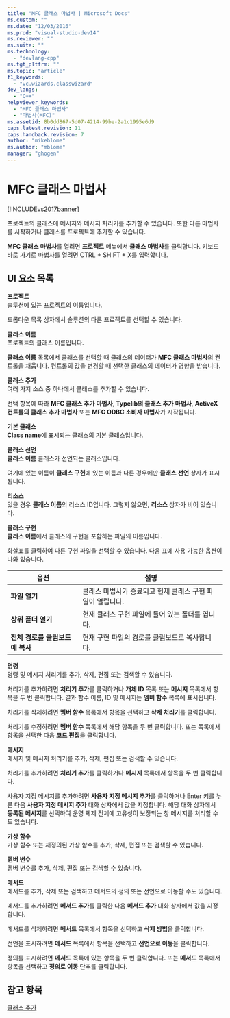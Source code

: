 ```yaml
---
title: "MFC 클래스 마법사 | Microsoft Docs"
ms.custom: ""
ms.date: "12/03/2016"
ms.prod: "visual-studio-dev14"
ms.reviewer: ""
ms.suite: ""
ms.technology: 
  - "devlang-cpp"
ms.tgt_pltfrm: ""
ms.topic: "article"
f1_keywords: 
  - "vc.wizards.classwizard"
dev_langs: 
  - "C++"
helpviewer_keywords: 
  - "MFC 클래스 마법사"
  - "마법사(MFC)"
ms.assetid: 8b0dd867-5d07-4214-99be-2a1c1995e6d9
caps.latest.revision: 11
caps.handback.revision: 7
author: "mikeblome"
ms.author: "mblome"
manager: "ghogen"
---
```

# MFC 클래스 마법사
[!INCLUDE[vs2017banner](../../assembler/inline/includes/vs2017banner.md)]

프로젝트의 클래스에 메시지와 메시지 처리기를 추가할 수 있습니다.  또한 다른 마법사를 시작하거나 클래스를 프로젝트에 추가할 수 있습니다.  
  
 **MFC 클래스 마법사**를 열려면 **프로젝트** 메뉴에서 **클래스 마법사**를 클릭합니다.  키보드 바로 가기로 마법사를 열려면 CTRL \+ SHIFT \+ X를 입력합니다.  
  
## UI 요소 목록  
 **프로젝트**  
 솔루션에 있는 프로젝트의 이름입니다.  
  
 드롭다운 목록 상자에서 솔루션의 다른 프로젝트를 선택할 수 있습니다.  
  
 **클래스 이름**  
 프로젝트의 클래스 이름입니다.  
  
 **클래스 이름** 목록에서 클래스를 선택할 때 클래스의 데이터가 **MFC 클래스 마법사**의 컨트롤을 채웁니다.  컨트롤의 값을 변경할 때 선택한 클래스의 데이터가 영향을 받습니다.  
  
 **클래스 추가**  
 여러 가지 소스 중 하나에서 클래스를 추가할 수 있습니다.  
  
 선택 항목에 따라 **MFC 클래스 추가 마법사**, **Typelib의 클래스 추가 마법사**, **ActiveX 컨트롤의 클래스 추가 마법사** 또는 **MFC ODBC 소비자 마법사**가 시작됩니다.  
  
 **기본 클래스**  
 **Class name**에 표시되는 클래스의 기본 클래스입니다.  
  
 **클래스 선언**  
 **클래스 이름** 클래스가 선언되는 클래스입니다.  
  
 여기에 있는 이름이 **클래스 구현**에 있는 이름과 다른 경우에만 **클래스 선언** 상자가 표시됩니다.  
  
 **리소스**  
 있을 경우 **클래스 이름**의 리소스 ID입니다.  그렇지 않으면, **리소스** 상자가 비어 있습니다.  
  
 **클래스 구현**  
 **클래스 이름**에서 클래스의 구현을 포함하는 파일의 이름입니다.  
  
 화살표를 클릭하여 다른 구현 파일을 선택할 수 있습니다.  다음 표에 사용 가능한 옵션이 나와 있습니다.  
  
|옵션|설명|  
|--------|--------|  
|**파일 열기**|클래스 마법사가 종료되고 현재 클래스 구현 파일이 열립니다.|  
|**상위 폴더 열기**|현재 클래스 구현 파일에 들어 있는 폴더를 엽니다.|  
|**전체 경로를 클립보드에 복사**|현재 구현 파일의 경로를 클립보드로 복사합니다.|  
  
 **명령**  
 명령 및 메시지 처리기를 추가, 삭제, 편집 또는 검색할 수 있습니다.  
  
 처리기를 추가하려면 **처리기 추가**를 클릭하거나 **개체 ID** 목록 또는 **메시지** 목록에서 항목을 두 번 클릭합니다.  결과 함수 이름, ID 및 메시지는 **멤버 함수** 목록에 표시됩니다.  
  
 처리기를 삭제하려면 **멤버 함수** 목록에서 항목을 선택하고 **삭제 처리기**를 클릭합니다.  
  
 처리기를 수정하려면 **멤버 함수** 목록에서 해당 항목을 두 번 클릭합니다.  또는 목록에서 항목을 선택한 다음 **코드 편집**을 클릭합니다.  
  
 **메시지**  
 메시지 및 메시지 처리기를 추가, 삭제, 편집 또는 검색할 수 있습니다.  
  
 처리기를 추가하려면 **처리기 추가**를 클릭하거나 **메시지** 목록에서 항목을 두 번 클릭합니다.  
  
 사용자 지정 메시지를 추가하려면 **사용자 지정 메시지 추가**를 클릭하거나 Enter 키를 누른 다음 **사용자 지정 메시지 추가** 대화 상자에서 값을 지정합니다.  해당 대화 상자에서 **등록된 메시지**를 선택하여 운영 체제 전체에 고유성이 보장되는 창 메시지를 처리할 수도 있습니다.  
  
 **가상 함수**  
 가상 함수 또는 재정의된 가상 함수를 추가, 삭제, 편집 또는 검색할 수 있습니다.  
  
 **멤버 변수**  
 멤버 변수를 추가, 삭제, 편집 또는 검색할 수 있습니다.  
  
 **메서드**  
 메서드를 추가, 삭제 또는 검색하고 메서드의 정의 또는 선언으로 이동할 수도 있습니다.  
  
 메서드를 추가하려면 **메서드 추가**를 클릭한 다음 **메서드 추가** 대화 상자에서 값을 지정합니다.  
  
 메서드를 삭제하려면 **메서드** 목록에서 항목을 선택하고 **삭제 방법**을 클릭합니다.  
  
 선언을 표시하려면 **메서드** 목록에서 항목을 선택하고 **선언으로 이동**을 클릭합니다.  
  
 정의를 표시하려면 **메서드** 목록에 있는 항목을 두 번 클릭합니다.  또는 **메서드** 목록에서 항목을 선택하고 **정의로 이동** 단추를 클릭합니다.  
  
## 참고 항목  
 [클래스 추가](../../ide/adding-a-class-visual-cpp.md)